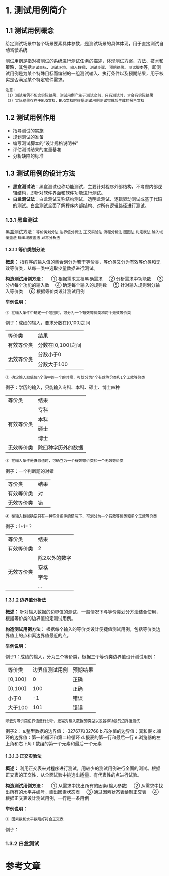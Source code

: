 # 1. 测试用例简介

## 1.1 测试用例概念

给定测试场景中各个场景要素具体参数，是测试场景的具体体现，用于直接测试自动驾驶系统



测试用例是指对被测试的系统进行测试任务的描述，体现测试方案、方法、技术和策略，其包括`测试目标`、`测试环境`、`输入数据`、`测试步骤`、`预期结果`、`测试脚本`等，即测试用例是为某个特殊目标而编制的一组测试输入、执行条件以及预期结果，用于核实是否满足某个特定软件需求。

```
注意：
（1）测试用例不包含实际结果，测试用例产生于测试之前，只有测试时，才会有实际结果
（2）实际结果存在于BUG文档，BUG文档时根据测试用例测试完成后生成的报告文档
```

## 1.2 测试用例作用

- 指导测试的实施
- 规划测试的准备
- 编写测试脚本的“设计规格说明书”
- 评估测试结果的度量基准
- 分析缺陷的标准

## 1.3 测试用例的设计方法

- **黑盒测试法**：黑盒测试也称功能测试，主要针对程序外部结构，不考虑内部逻辑结构，即针对软件界面和软件功能进行测试。
- **白盒测试法**：白盒测试又称结构测试、透明盒测试、逻辑驱动测试或基于代码的测试。白盒测试全面了解程序内部结构、对所有逻辑路径进行测试。

### 1.3.1 黑盒测试

黑盒测试方法：`等价类划分法` `边界值分析法` `正交实验法` `流程分析法` `因图法` `判定表法` `输入域覆盖法` `输出域覆盖法` `异常分析法`

#### 1.3.1.1 等价类划分法

**概念：** 指程序的输入值的集合划分为若干等价类，等价类又分为有效等价类和无效等价类，从每一类中选取少量数据进行测试。

**构造测试用例方法：**
&nbsp; &nbsp; ① 根据需求文档明确需求
&nbsp; &nbsp; ② 分析需求中功能数
&nbsp; &nbsp; ③ 分析每个功能的输入数
&nbsp; &nbsp; ④ 确定每个输入的规则数
&nbsp; &nbsp; ⑤ 针对输入规则划分输入等价类
&nbsp; &nbsp; ⑥ 根据等价类设计测试用例

**举例说明：**

```
① 在输入条件中确定一个范围时，可分为一个有效等价类和两个无效等价类
```
例子：成绩的输入，要求分数在[0,100]之间


<table>
  <tr>
    <td>等价类</td>
    <td>结果</td>
  </tr>
  <tr>
    <td>有效等价类</td>
    <td>分数在[0,100]之间</td>
  </tr>
  <tr>
    <td rowspan="2">无效等价类</td>
    <td>分数小于0</td>
  </tr>
  <tr>
    <td>分数大于100</td>
  </tr>
</table>

```
② 确定输入取值位n个值中的一个的时候，可划分为n个有效等价类和1个无效等价类
```
例子：学历的输入，只能输入专科、本科、硕士、博士四种

<table>
  <tr>
    <td>等价类</td>
    <td>结果</td>
  </tr>
  <tr>
    <td rowspan="4">有效等价类</td>
    <td>专科</td>
  </tr>
  <tr>
    <td>本科</td>
  </tr>
  <tr>
    <td>硕士</td>
  </tr> 
  <tr>
    <td>博士</td>
  </tr>
  <tr>
    <td>无效等价类</td>
    <td>除四种学历外的数据</td>
  </tr>       
</table>

```
③ 在输入条件是真假值时，可确立为一个有效等价类和一个无效等价类
```
例子：一个判断题的对错

<table>
  <tr>
    <td>等价类</td>
    <td>结果</td>
  </tr>
  <tr>
    <td>有效等价类</td>
    <td>对</td>
  </tr>
  <tr>
    <td>无效等价类</td>
    <td>错</td>
  </tr>
</table>

```
④ 在输入数据确定只有一种符合条件的情况下，可划分为一个有效等价类和多个无效等价类
```
例子：1+1=？

<table>
  <tr>
    <td>等价类<td>
    结果
  </tr>

  <tr>
    <td>有效等价类</td>
    <td>2</td>
  </tr>

  <tr>
    <td rowspan="4">无效等价类</td>
    <td>除2以外的数字</td>
  </tr>

  <tr>
    <td>空格</td>
  </tr>

  <tr>
    <td>字母</td>
  </tr>

  <tr>
    <td>...</td>
  </tr>
</table>

#### 1.3.1.2 边界值分析法

**概述：** 针对输入数据的边界值的测试，一般情况下与等价类划分方法结合使用，根据等价类的边界值设定测试用例。

**构造测试用例方法：** 根据每个输入的等价类设计便捷值测试用例，包括等价类边界值上的点和离边界值最近的点。

**举例说明：**

例子1：成绩的输入，分为三个等价类，根据三个等价类边界值设计测试用例：

<table>
  <tr>
    <td>等价类</td>
    <td>边界值测试用例</td>
    <td>预期结果</td>
  </tr>
  <tr>
    <td>[0,100]</td>
    <td>0</td>
    <td>正确</td>
  </tr>
  <tr>
    <td>[0,100]</td>
    <td>100</td>
    <td>正确</td>
  </tr>
  <tr>
    <td>小于0</td>
    <td>-1</td>
    <td>错误</td>
  </tr>
  <tr>
    <td>大于100</td>
    <td>101</td>
    <td>错误</td>
  </tr>
</table>

```
除去对等价类边界值进行分析，还需对输入数据的类型以及各种场景的边界值测试
```
例子2：
a.整型数据的边界值：-32767和32768
b.布尔值的边界值：真和假
c.循环的边界值：第一轮循环和第二轮循环
d.报表的第一行和最后一行
e.浏览器的左上角和右下角
f.数组的第一个元素和最后一个元素

#### 1.3.1.3 正交实验法

**概述：** 利用正交表来对程序进行测试，用较少的测试用例进行全面的测试。根据正交表的正交性，从全面试验中挑选出适量、有代表性的点进行试验。

**构造测试用例方法：** 
&nbsp; &nbsp; ① 从需求中找出所有的因素(输入参数)
&nbsp; &nbsp; ② 从需求中找出所有的水平并编号，画出因素状态表
&nbsp; &nbsp; ③ 通过因素状态表绘制正交表
&nbsp; &nbsp; ④ 根据正交表设计测试用例，一行是一条用例

**举例说明：**

```
① 因素数和水平数刚好符合正交表
```
例子：


### 1.3.2 白盒测试



# 参考文章

